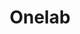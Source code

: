 ---
title: Onelab
description: onelab
permalink: /onelab/
js-package: onelab
layout: flow
jumbotron:
  class: about_header text-center
  image: /assets/images/content/ONELab-banner-image.jpg
flow: 
 - row: container_row
   sections:
    - format: custom_include
      source: onelab.html  
---